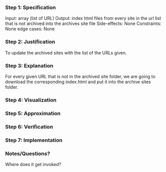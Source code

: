 ### Step 1: Specification
<!--record here -->
Input: array (list of URL)
Output: index html files from every site in the url list that is not archived into the archives site file
Side-effects: None
Constraints: None
edge cases: None

### Step 2: Justification
<!--record here -->
To update the archived sites with the list of the URLs given.

### Step 3: Explanation
<!--record here -->
For every given URL that is not in the archived site folder, we are going to download the corresponding index.html and put it into the archive sites folder.

### Step 4: Visualization
<!--record here -->


### Step 5: Approximation
<!-- record your approximation in the .js file -->

### Step 6: Verification
<!-- record your verification here, or, if you use a whiteboard, upload a photo of yoru whiteboard to this folder  -->

### Step 7: Implementation
<!-- record your implementation in the .js file -->


### Notes/Questions? 
Where does it get invoked? 
